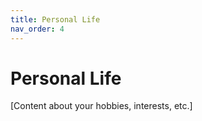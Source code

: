 ```yaml
---
title: Personal Life
nav_order: 4
---
```


# Personal Life

[Content about your hobbies, interests, etc.]